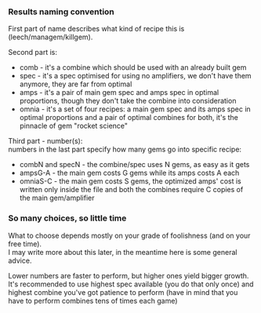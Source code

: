 ### Results naming convention

First part of name describes what kind of recipe this is (leech/managem/killgem).
  
Second part is:  
* comb - it's a combine which should be used with an already built gem  
* spec - it's a spec optimised for using no amplifiers,
         we don't have them anymore, they are far from optimal  
* amps - it's a pair of main gem spec and amps spec in optimal proportions,
         though they don't take the combine into consideration  
* omnia - it's a set of four recipes: a main gem spec and its amps spec in optimal proportions
          and a pair of optimal combines for both, it's the pinnacle of gem "rocket science"

Third part - number(s):  
numbers in the last part specify how many gems go into specific recipe:  
* combN and specN - the combine/spec uses N gems, as easy as it gets  
* ampsG-A - the main gem costs G gems while its amps costs A each  
* omniaS-C - the main gem costs S gems,
             the optimized amps' cost is written only inside the file
             and both the combines require C copies of the main gem/amplifier

### So many choices, so little time

What to choose depends mostly on your grade of foolishness (and on your free time).  
I may write more about this later, in the meantime here is some general advice.

Lower numbers are faster to perform, but higher ones yield bigger growth.  
It's recommended to use highest spec available (you do that only once) and highest
combine you've got patience to perform (have in mind that you have to perform
combines tens of times each game)  

